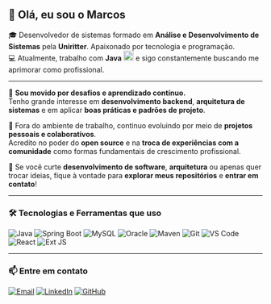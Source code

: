 ## 👋 Olá, eu sou o Marcos

🎓 Desenvolvedor de sistemas formado em **Análise e Desenvolvimento de Sistemas** pela **Uniritter**. Apaixonado por tecnologia e programação.  
💻 Atualmente, trabalho com **Java** <img src="https://upload.wikimedia.org/wikipedia/en/3/30/Java_programming_language_logo.svg" width="20" alt="Java logo" /> e sigo constantemente buscando me aprimorar como profissional.

---

🚀 **Sou movido por desafios e aprendizado contínuo.**  
Tenho grande interesse em **desenvolvimento backend**, **arquitetura de sistemas** e em aplicar **boas práticas e padrões de projeto**.

🌱 Fora do ambiente de trabalho, continuo evoluindo por meio de **projetos pessoais e colaborativos**.  
Acredito no poder do **open source** e na **troca de experiências com a comunidade** como formas fundamentais de crescimento profissional.

🔧 Se você curte **desenvolvimento de software**, **arquitetura** ou apenas quer trocar ideias, fique à vontade para **explorar meus repositórios** e **entrar em contato**!

---

### 🛠️ Tecnologias e Ferramentas que uso

![Java](https://img.shields.io/badge/Java-ED8B00?style=for-the-badge&logo=openjdk&logoColor=white)
![Spring Boot](https://img.shields.io/badge/Spring_Boot-6DB33F?style=for-the-badge&logo=spring-boot&logoColor=white)
![MySQL](https://img.shields.io/badge/MySQL-4479A1?style=for-the-badge&logo=mysql&logoColor=white)
![Oracle](https://img.shields.io/badge/Oracle-F80000?style=for-the-badge&logo=databricks&logoColor=white)
![Maven](https://img.shields.io/badge/Maven-C71A36?style=for-the-badge&logo=apache-maven&logoColor=white)
![Git](https://img.shields.io/badge/Git-F05032?style=for-the-badge&logo=git&logoColor=white)
![VS Code](https://img.shields.io/badge/VS%20Code-007ACC?style=for-the-badge&logo=visual-studio-code&logoColor=white)
![React](https://img.shields.io/badge/React-20232A?style=for-the-badge&logo=react&logoColor=61DAFB)
![Ext JS](https://img.shields.io/badge/ExtJS-1E1E1E?style=for-the-badge&logo=sencha&logoColor=76BC1D)

---

### 📫 Entre em contato

[![Email](https://img.shields.io/badge/E--mail-javadevmarcos@gmail.com-D14836?style=for-the-badge&logo=gmail&logoColor=white)](mailto:javadevmarcos@gmail.com)
[![LinkedIn](https://img.shields.io/badge/LinkedIn-marcosfraga?style=for-the-badge&logo=linkedin&logoColor=white)](https://www.linkedin.com/in/marcos-fraga-50136022a/)
[![GitHub](https://img.shields.io/badge/GitHub-MarcosRNF-181717?style=for-the-badge&logo=github)](https://github.com/MarcosRNF)
